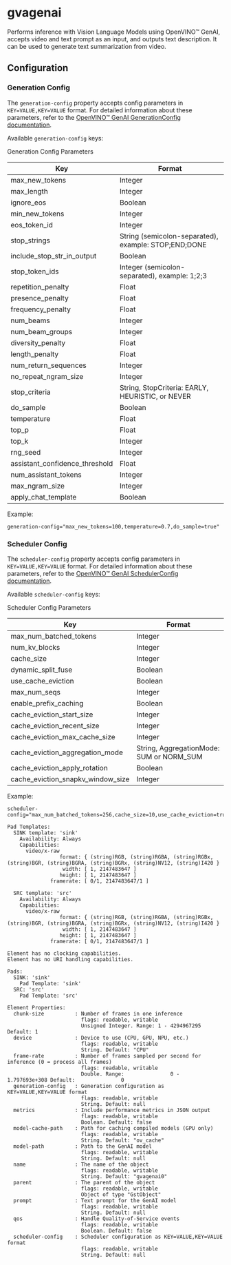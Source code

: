 # gvagenai

Performs inference with Vision Language Models using OpenVINO™ GenAI,
accepts video and text prompt as an input, and outputs text description.
It can be used to generate text summarization from video.

## Configuration

### Generation Config

The `generation-config` property accepts config parameters in
`KEY=VALUE,KEY=VALUE` format. For detailed information about these
parameters, refer to the [OpenVINO™ GenAI GenerationConfig
documentation](https://docs.openvino.ai/2025/api/genai_api/_autosummary/openvino_genai.GenerationConfig.html).

Available `generation-config` keys:

Generation Config Parameters

| Key                            | Format                                               |
|--------------------------------|------------------------------------------------------|
| max_new_tokens                 | Integer                                              |
| max_length                     | Integer                                              |
| ignore_eos                     | Boolean                                              |
| min_new_tokens                 | Integer                                              |
| eos_token_id                   | Integer                                              |
| stop_strings                   | String (semicolon-separated), example: STOP;END;DONE |
| include_stop_str_in_output     | Boolean                                              |
| stop_token_ids                 | Integer (semicolon-separated), example: 1;2;3        |
| repetition_penalty             | Float                                                |
| presence_penalty               | Float                                                |
| frequency_penalty              | Float                                                |
| num_beams                      | Integer                                              |
| num_beam_groups                | Integer                                              |
| diversity_penalty              | Float                                                |
| length_penalty                 | Float                                                |
| num_return_sequences           | Integer                                              |
| no_repeat_ngram_size           | Integer                                              |
| stop_criteria                  | String, StopCriteria: EARLY, HEURISTIC, or NEVER     |
| do_sample                      | Boolean                                              |
| temperature                    | Float                                                |
| top_p                          | Float                                                |
| top_k                          | Integer                                              |
| rng_seed                       | Integer                                              |
| assistant_confidence_threshold | Float                                                |
| num_assistant_tokens           | Integer                                              |
| max_ngram_size                 | Integer                                              |
| apply_chat_template            | Boolean                                              |

Example:

``` none
generation-config="max_new_tokens=100,temperature=0.7,do_sample=true"
```

### Scheduler Config

The `scheduler-config` property accepts config parameters in
`KEY=VALUE,KEY=VALUE` format. For detailed information about these
parameters, refer to the [OpenVINO™ GenAI SchedulerConfig
documentation](https://docs.openvino.ai/2025/api/genai_api/_autosummary/openvino_genai.SchedulerConfig.html).

Available `scheduler-config` keys:

Scheduler Config Parameters

| Key                               | Format                                   |
|-----------------------------------|------------------------------------------|
| max_num_batched_tokens            | Integer                                  |
| num_kv_blocks                     | Integer                                  |
| cache_size                        | Integer                                  |
| dynamic_split_fuse                | Boolean                                  |
| use_cache_eviction                | Boolean                                  |
| max_num_seqs                      | Integer                                  |
| enable_prefix_caching             | Boolean                                  |
| cache_eviction_start_size         | Integer                                  |
| cache_eviction_recent_size        | Integer                                  |
| cache_eviction_max_cache_size     | Integer                                  |
| cache_eviction_aggregation_mode   | String, AggregationMode: SUM or NORM_SUM |
| cache_eviction_apply_rotation     | Boolean                                  |
| cache_eviction_snapkv_window_size | Integer                                  |

Example:

``` none
scheduler-config="max_num_batched_tokens=256,cache_size=10,use_cache_eviction=true"
```

``` none
Pad Templates:
  SINK template: 'sink'
    Availability: Always
    Capabilities:
      video/x-raw
                 format: { (string)RGB, (string)RGBA, (string)RGBx, (string)BGR, (string)BGRA, (string)BGRx, (string)NV12, (string)I420 }
                  width: [ 1, 2147483647 ]
                 height: [ 1, 2147483647 ]
              framerate: [ 0/1, 2147483647/1 ]

  SRC template: 'src'
    Availability: Always
    Capabilities:
      video/x-raw
                 format: { (string)RGB, (string)RGBA, (string)RGBx, (string)BGR, (string)BGRA, (string)BGRx, (string)NV12, (string)I420 }
                  width: [ 1, 2147483647 ]
                 height: [ 1, 2147483647 ]
              framerate: [ 0/1, 2147483647/1 ]

Element has no clocking capabilities.
Element has no URI handling capabilities.

Pads:
  SINK: 'sink'
    Pad Template: 'sink'
  SRC: 'src'
    Pad Template: 'src'

Element Properties:
  chunk-size          : Number of frames in one inference
                        flags: readable, writable
                        Unsigned Integer. Range: 1 - 4294967295 Default: 1
  device              : Device to use (CPU, GPU, NPU, etc.)
                        flags: readable, writable
                        String. Default: "CPU"
  frame-rate          : Number of frames sampled per second for inference (0 = process all frames)
                        flags: readable, writable
                        Double. Range:               0 -   1.797693e+308 Default:               0
  generation-config   : Generation configuration as KEY=VALUE,KEY=VALUE format
                        flags: readable, writable
                        String. Default: null
  metrics             : Include performance metrics in JSON output
                        flags: readable, writable
                        Boolean. Default: false
  model-cache-path    : Path for caching compiled models (GPU only)
                        flags: readable, writable
                        String. Default: "ov_cache"
  model-path          : Path to the GenAI model
                        flags: readable, writable
                        String. Default: null
  name                : The name of the object
                        flags: readable, writable
                        String. Default: "gvagenai0"
  parent              : The parent of the object
                        flags: readable, writable
                        Object of type "GstObject"
  prompt              : Text prompt for the GenAI model
                        flags: readable, writable
                        String. Default: null
  qos                 : Handle Quality-of-Service events
                        flags: readable, writable
                        Boolean. Default: false
  scheduler-config    : Scheduler configuration as KEY=VALUE,KEY=VALUE format
                        flags: readable, writable
                        String. Default: null
```
